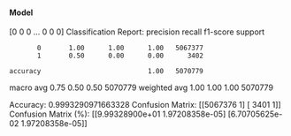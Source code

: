 #### Model
[0 0 0 ... 0 0 0]
Classification Report:
              precision    recall  f1-score   support

           0       1.00      1.00      1.00   5067377
           1       0.50      0.00      0.00      3402

    accuracy                           1.00   5070779
   macro avg       0.75      0.50      0.50   5070779
weighted avg       1.00      1.00      1.00   5070779

Accuracy: 0.9993290971663328
Confusion Matrix:
[[5067376       1]
 [   3401       1]]
Confusion Matrix (%):
[[9.99328900e+01 1.97208358e-05]
 [6.70705625e-02 1.97208358e-05]]
